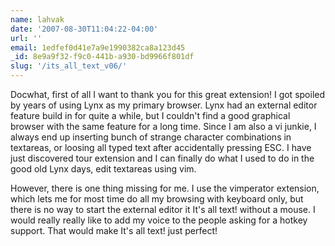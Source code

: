 ```yaml
---
name: lahvak
date: '2007-08-30T11:04:22-04:00'
url: ''
email: 1edfef0d41e7a9e1990382ca8a123d45
_id: 8e9a9f32-f9c0-441b-a930-bd9966f801df
slug: '/its_all_text_v06/'
---
```


Docwhat, first of all I want to thank you for this great extension! I got
spoiled by years of using Lynx as my primary browser. Lynx had an external
editor feature build in for quite a while, but I couldn't find a good
graphical browser with the same feature for a long time. Since I am also a vi
junkie, I always end up inserting bunch of strange character combinations in
textareas, or loosing all typed text after accidentally pressing ESC. I have
just discovered tour extension and I can finally do what I used to do in the
good old Lynx days, edit textareas using vim.

However, there is one thing missing for me. I use the vimperator extension,
which lets me for most time do all my browsing with keyboard only, but there
is no way to start the external editor it It's all text! without a mouse. I
would really really like to add my voice to the people asking for a hotkey
support. That would make It's all text! just perfect!
